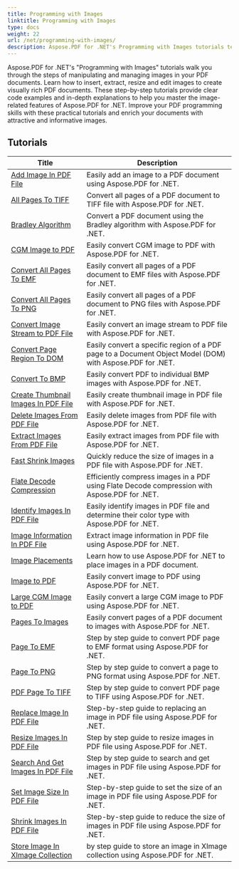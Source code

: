 ```yaml
---
title: Programming with Images
linktitle: Programming with Images
type: docs
weight: 22
url: /net/programming-with-images/
description: Aspose.PDF for .NET's Programming with Images tutorials teach you how to manipulate and manage images in PDF documents.
---
```


Aspose.PDF for .NET's "Programming with Images" tutorials walk you through the steps of manipulating and managing images in your PDF documents. Learn how to insert, extract, resize and edit images to create visually rich PDF documents. These step-by-step tutorials provide clear code examples and in-depth explanations to help you master the image-related features of Aspose.PDF for .NET. Improve your PDF programming skills with these practical tutorials and enrich your documents with attractive and informative images.

## Tutorials
| Title | Description |
| --- | --- | 
| [Add Image In PDF File](./add-image/) | Easily add an image to a PDF document using Aspose.PDF for .NET. |  
| [All Pages To TIFF](./all-pages-to-tiff/) | Convert all pages of a PDF document to TIFF file with Aspose.PDF for .NET. |  
| [Bradley Algorithm](./bradley-algorithm/) | Convert a PDF document using the Bradley algorithm with Aspose.PDF for .NET. |  
| [CGM Image to PDF](./cgm-image-to-pdf/) | Easily convert CGM image to PDF with Aspose.PDF for .NET. |  
| [Convert All Pages To EMF](./convert-all-pages-to-emf/) | Easily convert all pages of a PDF document to EMF files with Aspose.PDF for .NET. |  
| [Convert All Pages To PNG](./convert-all-pages-to-png/) | Easily convert all pages of a PDF document to PNG files with Aspose.PDF for .NET. |  
| [Convert Image Stream to PDF File](./convert-image-stream-to-pdf/) | Easily convert an image stream to PDF file with Aspose.PDF for .NET. |  
| [Convert Page Region To DOM](./convert-page-region-to-dom/) | Easily convert a specific region of a PDF page to a Document Object Model (DOM) with Aspose.PDF for .NET. |  
| [Convert To BMP](./convert-to-bmp/) | Easily convert PDF to individual BMP images with Aspose.PDF for .NET. |  
| [Create Thumbnail Images In PDF File](./create-thumbnail-images/) | Easily create thumbnail image in PDF file with Aspose.PDF for .NET. |  
| [Delete Images From PDF File](./delete-images/) | Easily delete images from PDF file with Aspose.PDF for .NET. |  
| [Extract Images From PDF File](./extract-images/) | Easily extract images from PDF file with Aspose.PDF for .NET. |  
| [Fast Shrink Images](./fast-shrink-images/) | Quickly reduce the size of images in a PDF file with Aspose.PDF for .NET. |  
| [Flate Decode Compression](./flate-decode-compression/) | Efficiently compress images in a PDF using Flate Decode compression with Aspose.PDF for .NET. |  
| [Identify Images In PDF File](./identify-images/) | Easily identify images in PDF file and determine their color type with Aspose.PDF for .NET. |  
| [Image Information In PDF File](./image-information/) | Extract image information in PDF file using Aspose.PDF for .NET. |  
| [Image Placements](./image-placements/) | Learn how to use Aspose.PDF for .NET to place images in a PDF document. |  
| [Image to PDF](./image-to-pdf/) | Easily convert image to PDF using Aspose.PDF for .NET. |  
| [Large CGM Image to PDF](./large-cgm-image-to-pdf/) | Easily convert a large CGM image to PDF using Aspose.PDF for .NET. |  
| [Pages To Images](./pages-to-images/) | Easily convert pages of a PDF document to images with Aspose.PDF for .NET. |  
| [Page To EMF](./page-to-emf/) | Step by step guide to convert PDF page to EMF format using Aspose.PDF for .NET. |  
| [Page To PNG](./page-to-png/) | Step by step guide to convert a page to PNG format using Aspose.PDF for .NET. |  
| [PDF Page To TIFF](./page-to-tiff/) | Step by step guide to convert PDF page to TIFF using Aspose.PDF for .NET. |  
| [Replace Image In PDF File](./replace-image/) | Step-by-step guide to replacing an image in PDF file using Aspose.PDF for .NET. |  
| [Resize Images In PDF File](./resize-images/) | Step by step guide to resize images in PDF file using Aspose.PDF for .NET. |  
| [Search And Get Images In PDF File](./search-and-get-images/) | Step by step guide to search and get images in PDF file using Aspose.PDF for .NET. |  
| [Set Image Size In PDF File](./set-image-size/) | Step-by-step guide to set the size of an image in PDF file using Aspose.PDF for .NET. |  
| [Shrink Images In PDF File](./shrink-images/) | Step-by-step guide to reduce the size of images in PDF file using Aspose.PDF for .NET. |  
| [Store Image In XImage Collection](./store-image-in-ximage-collection/) |  by step guide to store an image in XImage collection using Aspose.PDF for .NET. |  
